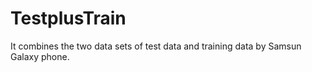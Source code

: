 # TestplusTrain
It combines the two data sets of test data and training data by Samsun Galaxy phone.

